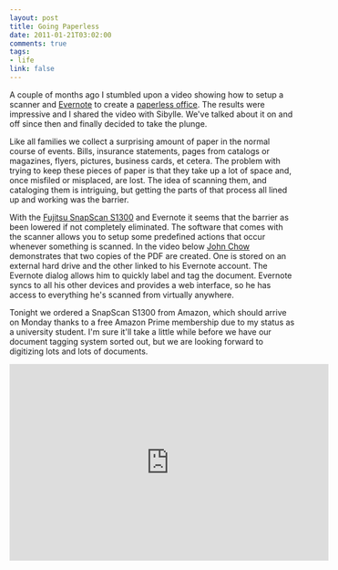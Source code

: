 ```yaml
--- 
layout: post
title: Going Paperless
date: 2011-01-21T03:02:00
comments: true
tags:
- life
link: false
---
```

A couple of months ago I stumbled upon a video showing how to setup a scanner and <a title="Evernote.com" href="http://evernote.com" target="_blank">Evernote</a> to create a <a title="How to Create A Paperless Office" href="http://www.johnchow.com/how-to-create-a-paperless-office-with-scansnap-and-evernote/" target="_blank">paperless office</a>. The results were impressive and I shared the video with Sibylle. We've talked about it on and off since then and finally decided to take the plunge.

Like all families we collect a surprising amount of paper in the normal course of events. Bills, insurance statements, pages from catalogs or magazines, flyers, pictures, business cards, et cetera. The problem with trying to keep these pieces of paper is that they take up a lot of space and, once misfiled or misplaced, are lost. The idea of scanning them, and cataloging them is intriguing, but getting the parts of that process all lined up and working was the barrier.

With the <a title="Fujitsu SnapScan s1300" href="http://www.amazon.com/gp/product/B003990GMQ?ie=UTF8&amp;tag=zanshinnet&amp;linkCode=as2&amp;camp=1789&amp;creative=390957&amp;creativeASIN=B003990GMQ" target="_blank">Fujitsu SnapScan S1300</a> and Evernote it seems that the barrier as been lowered if not completely eliminated. The software that comes with the scanner allows you to setup some predefined actions that occur whenever something is scanned. In the video below <a title="John Chow" href="http://johnchow.com" target="_blank">John Chow</a> demonstrates that two copies of the PDF are created. One is stored on an external hard drive and the other linked to his Evernote account. The Evernote dialog allows him to quickly label and tag the document. Evernote syncs to all his other devices and provides a web interface, so he has access to everything he's scanned from virtually anywhere.

Tonight we ordered a SnapScan S1300 from Amazon, which should arrive on Monday thanks to a free Amazon Prime membership due to my status as a university student. I'm sure it'll take a little while before we have our document tagging system sorted out, but we are looking forward to digitizing lots and lots of documents.

<iframe title="YouTube video player" class="youtube-player" type="text/html" width="560" height="345" src="http://www.youtube.com/embed/qdPXj3Y-boo?rel=0" frameborder="0" allowFullScreen></iframe>
